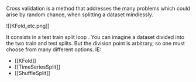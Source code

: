 Cross validation is a method that addresses the many problems which could arise by random chance, when splitting a dataset mindlessly. 



![[KFold_etc.png]]

It consists in a test train split loop . You can imagine a dataset divided into the two train and test splits. But the division point is arbitrary, so one must choose from many different options. 
IE:

- [[KFold]]
- [[TimeSeriesSplit]]
- [[ShuffleSplit]]

